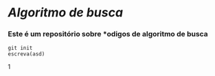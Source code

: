 # ***Algoritmo de busca***

### Este é um repositório sobre *odigos de algoritmo de busca

```
git init
escreva(asd)

```
 1



